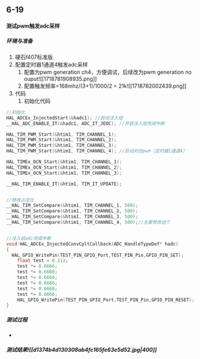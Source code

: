 ## 6-19
#### 测试pwm触发adc采样
##### 环境与准备
1. 硬石f407标准版
2. 配置定时器1通道4触发adc采样
	1. 配置为pwm generation ch4，方便调试，后续改为pwm generation no ouput![[1718781908935.png]]
	2. 配置触发频率=168mhz/(3+1)/1000/2 = 21k![[1718782002439.png]]
3. 代码
	1. 初始化代码
```c
//初始化
HAL_ADCEx_InjectedStart(&hadc1); //启动注入组
__HAL_ADC_ENABLE_IT(&hadc1, ADC_IT_JEOC); //开启注入组完成中断

HAL_TIM_PWM_Start(&htim1, TIM_CHANNEL_1);
HAL_TIM_PWM_Start(&htim1, TIM_CHANNEL_2);
HAL_TIM_PWM_Start(&htim1, TIM_CHANNEL_3);
HAL_TIM_PWM_Start(&htim1, TIM_CHANNEL_4); //启动对应pwm（定时器1通道4）

HAL_TIMEx_OCN_Start(&htim1, TIM_CHANNEL_1);
HAL_TIMEx_OCN_Start(&htim1, TIM_CHANNEL_2);
HAL_TIMEx_OCN_Start(&htim1, TIM_CHANNEL_3);

__HAL_TIM_ENABLE_IT(&htim1, TIM_IT_UPDATE);


//修改占空比
__HAL_TIM_SetCompare(&htim1, TIM_CHANNEL_1, 500);
__HAL_TIM_SetCompare(&htim1, TIM_CHANNEL_2, 500);
__HAL_TIM_SetCompare(&htim1, TIM_CHANNEL_3, 500);
__HAL_TIM_SetCompare(&htim1, TIM_CHANNEL_4, 500);//主要修改这个


//注入组adc完成中断
void HAL_ADCEx_InjectedConvCpltCallback(ADC_HandleTypeDef* hadc)
{
  HAL_GPIO_WritePin(TEST_PIN_GPIO_Port,TEST_PIN_Pin,GPIO_PIN_SET);
	float test = 0.112;
	test *= 0.6666; 
	test *= 0.6666;
	test *= 0.6666;
	test *= 0.6666;
	test *= 0.6666;
	test *= 0.6666;
	HAL_GPIO_WritePin(TEST_PIN_GPIO_Port,TEST_PIN_Pin,GPIO_PIN_RESET);
}
```
##### 测试过程
- 
##### 测试结果![[d1374b4d130308ab4fc165fe63e5d52.jpg|400]]
